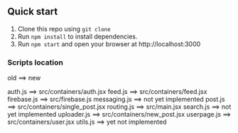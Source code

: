 ## Quick start

1. Clone this repo using `git clone`
2. Run `npm install` to install dependencies. 
3. Run `npm start` and open your browser at http://localhost:3000  

 
### Scripts location  


old ==> new

auth.js ==> src/containers/auth.jsx
feed.js ==> src/containers/feed.jsx
firebase.js ==> src/firebase.js
messaging.js ==> not yet implemented
post.js ==> src/containers/single_post.jsx
routing.js ==> src/main.jsx
search.js ==> not yet implemented
uploader.js ==> src/containers/new_post.jsx
userpage.js ==> src/containers/user.jsx
utils.js ==> yet not implemented  